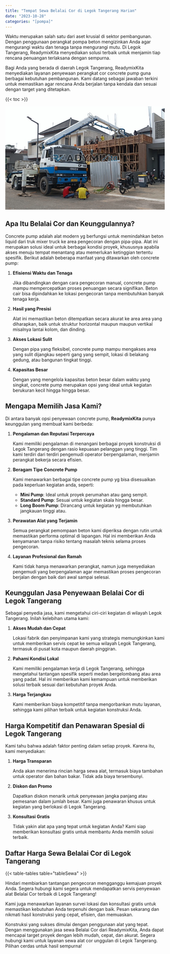 ```yaml
---
title: "Tempat Sewa Belalai Cor di Legok Tangerang Harian"
date: "2023-10-28"
categories: "[pompa]"
---
```


Waktu merupakan salah satu dari aset krusial di sektor pembangunan. Dengan penggunaan perangkat pompa beton mengizinkan Anda agar mengurangi waktu dan tenaga tanpa mengurangi mutu. Di Legok Tangerang, ReadymixKita menyediakan solusi terbaik untuk menjamin tiap rencana penuangan terlaksana dengan sempurna.

Bagi Anda yang berada di daerah Legok Tangerang, ReadymixKita menyediakan layanan penyewaan perangkat cor concrete pump guna berbagai kebutuhan pembangunan. Kami datang sebagai jawaban terkini untuk memastikan agar rencana Anda berjalan tanpa kendala dan sesuai dengan target yang ditetapkan.

{{< toc >}}

![Tempat Sewa Belalai Cor di Legok Tangerang Harian](/images/pompa/sewa-pompa-02.jpg)

## Apa Itu Belalai Cor dan Keunggulannya?

Concrete pump adalah alat modern yg berfungsi untuk memindahkan beton liquid dari truk mixer truck ke area pengecoran dengan pipa-pipa. Alat ini merupakan solusi ideal untuk berbagai kondisi proyek, khususnya apabila akses menuju tempat menantang atau memerlukan ketinggian tertentu spesifik. Berikut adalah beberapa manfaat yang ditawarkan oleh concrete pump:

1. **Efisiensi Waktu dan Tenaga**

   Jika dibandingkan dengan cara pengecoran manual, concrete pump mampu mempercepatkan proses penuangan secara signifikan. Beton cair bisa dipindahkan ke lokasi pengecoran tanpa membutuhkan banyak tenaga kerja.

2. **Hasil yang Presisi**

   Alat ini memastikan beton ditempatkan secara akurat ke area area yang diharapkan, baik untuk struktur horizontal maupun maupun vertikal misalnya lantai kolom, dan dinding.

3. **Akses Lokasi Sulit**

   Dengan pipa yang fleksibel, concrete pump mampu mengakses area yang sulit dijangkau seperti gang yang sempit, lokasi di belakang gedung, atau bangunan tingkat tinggi.

4. **Kapasitas Besar**

   Dengan yang mengelola kapasitas beton besar dalam waktu yang singkat, concrete pump merupakan opsi yang ideal untuk kegiatan berukuran kecil hingga hingga besar.

## Mengapa Memilih Jasa Kami?

Di antara banyak opsi penyewaan concrete pump, **ReadymixKita** punya keunggulan yang membuat kami berbeda:

1. **Pengalaman dan Reputasi Terpercaya**

   Kami memiliki pengalaman di menangani berbagai proyek konstruksi di Legok Tangerang dengan rasio kepuasan pelanggan yang tinggi. Tim kami terdiri dari terdiri pengemudi operator berpengalaman, menjamin perangkat bekerja secara efisien.

2. **Beragam Tipe Concrete Pump**

   Kami menawarkan berbagai tipe concrete pump yg bisa disesuaikan pada keperluan kegiatan anda, seperti:
   - **Mini Pump**: Ideal untuk proyek perumahan atau gang sempit.
   - **Standard Pump**: Sesuai untuk kegiatan skala hingga besar.
   - **Long Boom Pump**: Dirancang untuk kegiatan yg membutuhkan jangkauan tinggi atau.

3. **Perawatan Alat yang Terjamin**

   Semua perangkat pemompaan beton kami diperiksa dengan rutin untuk memastikan performa optimal di lapangan. Hal ini memberikan Anda kenyamanan tanpa risiko tentang masalah teknis selama proses pengecoran.

4. **Layanan Profesional dan Ramah**

   Kami tidak hanya menawarkan perangkat, namun juga menyediakan pengemudi yang berpengalaman agar memastikan proses pengecoran berjalan dengan baik dari awal sampai selesai.

## Keunggulan Jasa Penyewaan Belalai Cor di Legok Tangerang

Sebagai penyedia jasa, kami mengetahui ciri-ciri kegiatan di wilayah Legok Tangerang. Inilah kelebihan utama kami:

1. **Akses Mudah dan Cepat**

   Lokasi fabrik dan penyimpanan kami yang strategis memungkinkan kami untuk memberikan servis cepat ke semua wilayah Legok Tangerang, termasuk di pusat kota maupun daerah pinggiran.

2. **Pahami Kondisi Lokal**

   Kami memiliki pengalaman kerja di Legok Tangerang, sehingga mengetahui tantangan spesifik seperti medan bergelombang atau area yang padat. Hal ini memberikan kami kemampuan untuk memberikan solusi terbaik sesuai dari kebutuhan proyek Anda.

3. **Harga Terjangkau**

   Kami memberikan biaya kompetitif tanpa mengorbankan mutu layanan, sehingga kami pilihan terbaik untuk kegiatan konstruksi Anda.

## Harga Kompetitif dan Penawaran Spesial di Legok Tangerang

Kami tahu bahwa adalah faktor penting dalam setiap proyek. Karena itu, kami menyediakan:

1. **Harga Transparan**

   Anda akan menerima rincian harga sewa alat, termasuk biaya tambahan untuk operator dan bahan bakar. Tidak ada biaya tersembunyi.

2. **Diskon dan Promo**

   Dapatkan diskon menarik untuk penyewaan jangka panjang atau pemesanan dalam jumlah besar. Kami juga penawaran khusus untuk kegiatan yang berlokasi di Legok Tangerang.

3. **Konsultasi Gratis**

   Tidak yakin alat apa yang tepat untuk kegiatan Anda? Kami siap memberikan konsultasi gratis untuk membantu Anda memilih solusi terbaik.

## Daftar Harga Sewa Belalai Cor di Legok Tangerang

{{< table-tables table="tableSewa" >}}

Hindari membiarkan tantangan pengecoran mengganggu kemajuan proyek Anda. Segera hubungi kami segera untuk mendapatkan servis penyewaan alat Belalai Cor terbaik di Legok Tangerang!

Kami juga menawarkan layanan survei lokasi dan konsultasi gratis untuk memastikan kebutuhan Anda terpenuhi dengan baik. Pesan sekarang dan nikmati hasil konstruksi yang cepat, efisien, dan memuaskan.

Konstruksi yang sukses dimulai dengan penggunaan alat yang tepat. Dengan menggunakan jasa sewa Belalai Cor dari ReadymixKita, Anda dapat mencapai target proyek dengan lebih mudah, cepat, dan akurat. Segera hubungi kami untuk layanan sewa alat cor unggulan di Legok Tangerang. Pilihan cerdas untuk hasil sempurna!